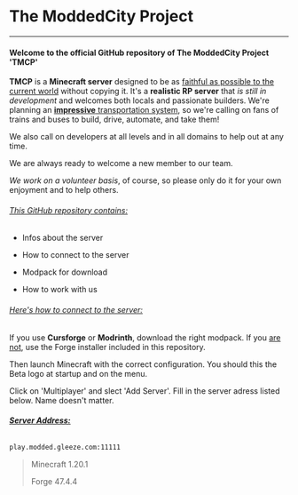 # The ModdedCity Project

---

#### Welcome to the official GitHub repository of The ModdedCity Project 'TMCP'

**TMCP** is a **Minecraft server** designed to be as <u>faithful as possible to the current world</u> without copying it. It's a **realistic RP server** that *is still in development* and welcomes both locals and passionate builders. We're planning an <u>**impressive** transportation system</u>, so we're calling on fans of trains and buses to build, drive, automate, and take them!

We also call on developers at all levels and in all domains to help out at any time.

We are always ready to welcome a new member to our team.

*We work on a volunteer basis*, of course, so please only do it for your own enjoyment and to help others.

###### <u>This GitHub repository contains:</u>

- Infos about the server

- How to connect to the server

- Modpack for download

- How to work with us

###### <u>Here's how to connect to the server:</u>

If you use **Cursforge** or **Modrinth**, download the right modpack.
If you <u>are not</u>, use the Forge installer included in this repository.

Then launch Minecraft with the correct configuration. You should this the Beta logo at startup and on the menu.

Click on 'Multiplayer' and slect 'Add Server'. Fill in the server adress listed below. Name doesn't matter.

###### **<u>Server Address:</u>**

```html
play.modded.gleeze.com:11111
```

> Minecraft 1.20.1
> 
> Forge 47.4.4
